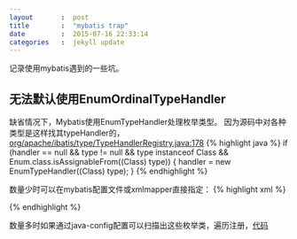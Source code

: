 ```yaml
---
layout       :  post
title        :  "mybatis trap"
date         :  2015-07-16 22:33:14
categories   :  jekyll update
---
```


记录使用mybatis遇到的一些坑。

## 无法默认使用EnumOrdinalTypeHandler

缺省情况下，Mybatis使用EnumTypeHandler处理枚举类型。
因为源码中对各种类型是这样找其typeHandler的，[org/apache/ibatis/type/TypeHandlerRegistry.java:178](https://github.com/mybatis/mybatis-3/blob/master/src/main/java/org/apache/ibatis/type/TypeHandlerRegistry.java#L178)
{% highlight java %}
    if (handler == null && type != null && type instanceof Class && Enum.class.isAssignableFrom((Class<?>) type)) {
      handler = new EnumTypeHandler((Class<?>) type);
    }
{% endhighlight %}

数量少时可以在mybatis配置文件或xmlmapper直接指定：
{% highlight xml %}
<!-- mybatis-config.xml -->
<typeHandlers>
  <typeHandler handler="org.apache.ibatis.type.EnumOrdinalTypeHandler" javaType="java.math.RoundingMode"/>
</typeHandlers>

<!-- UserMapper.xml -->
<result column="roundingMode" property="roundingMode" typeHandler="org.apache.ibatis.type.EnumOrdinalTypeHandler"/>
{% endhighlight %}

数量多时如果通过java-config配置可以扫描出这些枚举类，遍历注册，[代码](https://github.com/Alwayswithme/spitter/blob/master/src/main/java/me/phx/config/MybatisConfig.java#L44)
